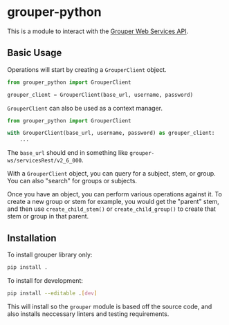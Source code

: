 # grouper-python

This is a module to interact with the [Grouper Web Services API](https://spaces.at.internet2.edu/display/Grouper/Grouper+Web+Services).

## Basic Usage

Operations will start by creating a `GrouperClient` object.

``` python
from grouper_python import GrouperClient

grouper_client = GrouperClient(base_url, username, password)
```

`GrouperClient` can also be used as a context manager.

``` python
from grouper_python import GrouperClient

with GrouperClient(base_url, username, password) as grouper_client:
    ...
```

The `base_url` should end in something like
`grouper-ws/servicesRest/v2_6_000`.

With a `GrouperClient` object, you can query for a subject, stem, or group.
You can also "search" for groups or subjects.

Once you have an object, you can perform various operations against it.
To create a new group or stem for example, you would get the "parent" stem,
and then use `create_child_stem()` or `create_child_group()` to create that
stem or group in that parent.

## Installation

To install grouper library only:

``` sh
pip install .
```

To install for development:

``` sh
pip install --editable .[dev]
```

This will install so the `grouper` module is based off the source code,
and also installs neccessary linters and testing requirements.
